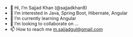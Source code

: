 - 👋 Hi, I’m Sajjad Khan (@sajjadkhan8)
- 👀 I’m interested in Java, Spring Boot, Hibernate, Angular
- 🌱 I’m currently learning Angular
- 💞️ I’m looking to collaborate on ...
- 📫 How to reach me m.sajjadgul@gmail.com

<!---
sajjadkhan8/sajjadkhan8 is a ✨ special ✨ repository because its `README.md` (this file) appears on your GitHub profile.
You can click the Preview link to take a look at your changes.
--->
